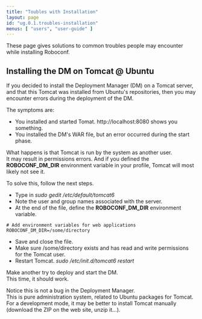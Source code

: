 ```yaml
---
title: "Toubles with Installation"
layout: page
id: "ug.0.1.troubles-installation"
menus: [ "users", "user-guide" ]
---
```


These page gives solutions to common troubles people may encounter while installing Roboconf.  

## Installing the DM on Tomcat @ Ubuntu

If you decided to install the Deployment Manager (DM) on a Tomcat server, and
that this Tomcat was installed from Ubuntu's repositories, then you may encounter errors
during the deployment of the DM.

The symptoms are:

* You installed and started Tomat. http://localhost:8080 shows you something.
* You installed the DM's WAR file, but an error occurred during the start phase.

What happens is that Tomcat is run by the system as another user.  
It may result in permissions errors. And if you defined the **ROBOCONF_DM_DIR**
environment variable in your profile, Tomcat will most likely not see it.

To solve this, follow the next steps.

* Type in *sudo gedit /etc/default/tomcat6*
* Note the user and group names associated with the server.
* At the end of the file, define the **ROBOCONF_DM_DIR** environment variable.

``` properties
# Add environment variables for web applications
ROBOCONF_DM_DIR=/some/directory
```

<!-- -->
* Save and close the file.
* Make sure /some/directory exists and has read and write permissions for the Tomcat user.
* Restart Tomcat. *sudo /etc/init.d/tomcat6 restart*

Make another try to deploy and start the DM.  
This time, it should work.

Notice this is not a bug in the Deployment Manager.  
This is pure administration system, related to Ubuntu packages for Tomcat. For a development mode,
it may be better to install Tomcat manually (download the ZIP on the web site, unzip it...).